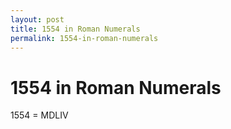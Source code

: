 ```yaml
---
layout: post
title: 1554 in Roman Numerals
permalink: 1554-in-roman-numerals
---
```


# 1554 in Roman Numerals

1554 = MDLIV
